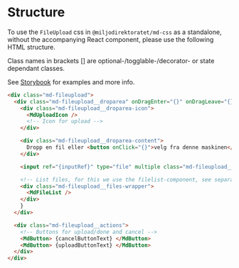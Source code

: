# Structure

To use the `FileUpload` css in `@miljodirektoratet/md-css` as a standalone, without the accompanying React component, please use the following HTML structure.

Class names in brackets [] are optional-/togglable-/decorator- or state dependant classes.

See [Storybook](https://miljodir.github.io/md-components) for examples and more info.

```html
<div class="md-fileupload">
  <div class="md-fileupload__droparea" onDragEnter="{}" onDragLeave="{}" onDragEnd="{}" onDragOver="{}" onDrop="{}">
    <div class="md-fileupload__droparea-icon">
      <MdUploadIcon />
      <!-- Icon for upload -->
    </div>

    <div class="md-fileupload__droparea-content">
      Dropp en fil eller <button onClick="{}">velg fra denne maskinen</button>
    </div>

    <input ref="{inputRef}" type="file" multiple class="md-fileupload__input" onChange="{}" />

    <!-- List files, for this we use the filelist-component, see separate structure for this -->
    <div class="md-fileupload__files-wrapper">
      <MdFileList />
    </div>
    }
  </div>

  <div class="md-fileupload__actions">
    <!-- Buttons for upload/done and cancel -->
    <MdButton> {cancelButtonText} </MdButton>
    <MdButton> {uploadButtonText} </MdButton>
  </div>
</div>
```
